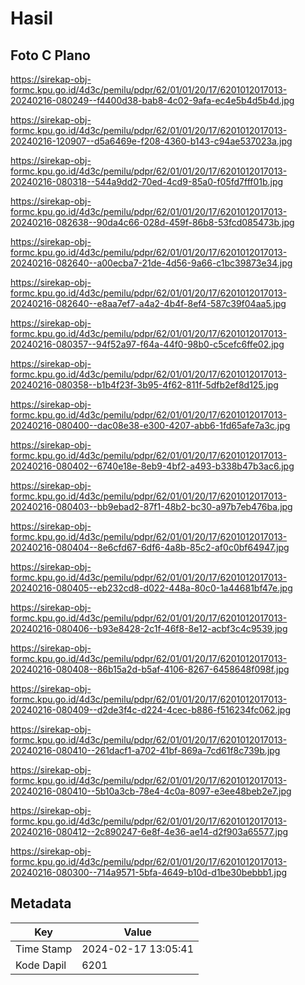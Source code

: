 # Hasil

## Foto C Plano

https://sirekap-obj-formc.kpu.go.id/4d3c/pemilu/pdpr/62/01/01/20/17/6201012017013-20240216-080249--f4400d38-bab8-4c02-9afa-ec4e5b4d5b4d.jpg

https://sirekap-obj-formc.kpu.go.id/4d3c/pemilu/pdpr/62/01/01/20/17/6201012017013-20240216-120907--d5a6469e-f208-4360-b143-c94ae537023a.jpg

https://sirekap-obj-formc.kpu.go.id/4d3c/pemilu/pdpr/62/01/01/20/17/6201012017013-20240216-080318--544a9dd2-70ed-4cd9-85a0-f05fd7fff01b.jpg

https://sirekap-obj-formc.kpu.go.id/4d3c/pemilu/pdpr/62/01/01/20/17/6201012017013-20240216-082638--90da4c66-028d-459f-86b8-53fcd085473b.jpg

https://sirekap-obj-formc.kpu.go.id/4d3c/pemilu/pdpr/62/01/01/20/17/6201012017013-20240216-082640--a00ecba7-21de-4d56-9a66-c1bc39873e34.jpg

https://sirekap-obj-formc.kpu.go.id/4d3c/pemilu/pdpr/62/01/01/20/17/6201012017013-20240216-082640--e8aa7ef7-a4a2-4b4f-8ef4-587c39f04aa5.jpg

https://sirekap-obj-formc.kpu.go.id/4d3c/pemilu/pdpr/62/01/01/20/17/6201012017013-20240216-080357--94f52a97-f64a-44f0-98b0-c5cefc6ffe02.jpg

https://sirekap-obj-formc.kpu.go.id/4d3c/pemilu/pdpr/62/01/01/20/17/6201012017013-20240216-080358--b1b4f23f-3b95-4f62-811f-5dfb2ef8d125.jpg

https://sirekap-obj-formc.kpu.go.id/4d3c/pemilu/pdpr/62/01/01/20/17/6201012017013-20240216-080400--dac08e38-e300-4207-abb6-1fd65afe7a3c.jpg

https://sirekap-obj-formc.kpu.go.id/4d3c/pemilu/pdpr/62/01/01/20/17/6201012017013-20240216-080402--6740e18e-8eb9-4bf2-a493-b338b47b3ac6.jpg

https://sirekap-obj-formc.kpu.go.id/4d3c/pemilu/pdpr/62/01/01/20/17/6201012017013-20240216-080403--bb9ebad2-87f1-48b2-bc30-a97b7eb476ba.jpg

https://sirekap-obj-formc.kpu.go.id/4d3c/pemilu/pdpr/62/01/01/20/17/6201012017013-20240216-080404--8e6cfd67-6df6-4a8b-85c2-af0c0bf64947.jpg

https://sirekap-obj-formc.kpu.go.id/4d3c/pemilu/pdpr/62/01/01/20/17/6201012017013-20240216-080405--eb232cd8-d022-448a-80c0-1a44681bf47e.jpg

https://sirekap-obj-formc.kpu.go.id/4d3c/pemilu/pdpr/62/01/01/20/17/6201012017013-20240216-080406--b93e8428-2c1f-46f8-8e12-acbf3c4c9539.jpg

https://sirekap-obj-formc.kpu.go.id/4d3c/pemilu/pdpr/62/01/01/20/17/6201012017013-20240216-080408--86b15a2d-b5af-4106-8267-6458648f098f.jpg

https://sirekap-obj-formc.kpu.go.id/4d3c/pemilu/pdpr/62/01/01/20/17/6201012017013-20240216-080409--d2de3f4c-d224-4cec-b886-f516234fc062.jpg

https://sirekap-obj-formc.kpu.go.id/4d3c/pemilu/pdpr/62/01/01/20/17/6201012017013-20240216-080410--261dacf1-a702-41bf-869a-7cd61f8c739b.jpg

https://sirekap-obj-formc.kpu.go.id/4d3c/pemilu/pdpr/62/01/01/20/17/6201012017013-20240216-080410--5b10a3cb-78e4-4c0a-8097-e3ee48beb2e7.jpg

https://sirekap-obj-formc.kpu.go.id/4d3c/pemilu/pdpr/62/01/01/20/17/6201012017013-20240216-080412--2c890247-6e8f-4e36-ae14-d2f903a65577.jpg

https://sirekap-obj-formc.kpu.go.id/4d3c/pemilu/pdpr/62/01/01/20/17/6201012017013-20240216-080300--714a9571-5bfa-4649-b10d-d1be30bebbb1.jpg


## Metadata

| Key        | Value               |
| ---------- | ------------------- |
| Time Stamp | 2024-02-17 13:05:41 |
| Kode Dapil | 6201                |



